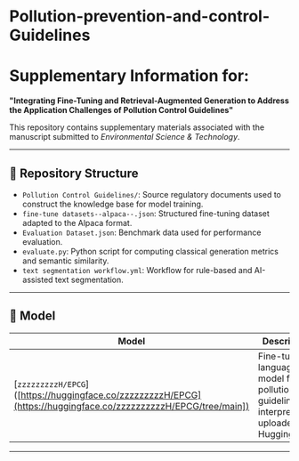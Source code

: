 # Pollution-prevention-and-control-Guidelines
# Supplementary Information for:  
**"Integrating Fine-Tuning and Retrieval-Augmented Generation to Address the Application Challenges of Pollution Control Guidelines"**

This repository contains supplementary materials associated with the manuscript submitted to *Environmental Science & Technology*.

---

## 🔧 Repository Structure

- `Pollution Control Guidelines/`: Source regulatory documents used to construct the knowledge base for model training.
- `fine-tune datasets--alpaca--.json`: Structured fine-tuning dataset adapted to the Alpaca format.
- `Evaluation Dataset.json`: Benchmark data used for performance evaluation.
- `evaluate.py`: Python script for computing classical generation metrics and semantic similarity.
- `text segmentation workflow.yml`: Workflow for rule-based and AI-assisted text segmentation.

---
## 🧠 Model

| Model | Description |
|-------|-------------|
| [`zzzzzzzzzH/EPCG`]([https://huggingface.co/zzzzzzzzzH/EPCG](https://huggingface.co/zzzzzzzzzzH/EPCG/tree/main]) | Fine-tuned language model for pollution guideline interpretation, uploaded to Hugging Face |

---

```bash


